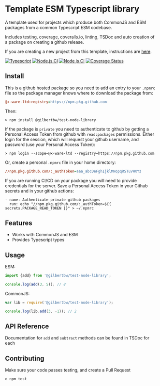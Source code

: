 # Template ESM Typescript library

A template used for projects which produce both CommonJS and ESM packages from a common Typescript ESM codebase.

Includes testing, coverage, coveralls.io, linting, TSDoc and auto creation of a package on creating a github release.

If you are creating a new project from this template, instructions are [here](./INSTRUCTIONS.md).

[![Typescript](https://shields.io/badge/TypeScript-3178C6?logo=TypeScript&logoColor=FFF)](https://www.typescriptlang.org/)
[![Node.js CI](https://github.com/gilbertbw/test-node-library/actions/workflows/linux-ci.yml/badge.svg)](https://github.com/gilbertbw/test-node-library/actions/workflows/linux-ci.yml)
[![Node.js CI](https://github.com/gilbertbw/test-node-library/actions/workflows/windows-ci.yml/badge.svg)](https://github.com/gilbertbw/test-node-library/actions/workflows/windows-ci.yml)
[![Coverage Status](https://coveralls.io/repos/github/gilbertbw/test-node-library/badge.svg?branch=main)](https://coveralls.io/github/gilbertbw/test-node-library?branch=main)

## Install

This is a github hosted package so you need to add an entry to your `.npmrc` file so the package manager knows where to download the package from:
        
```ini
@x-ware-ltd:registry=https://npm.pkg.github.com
```
Then:

```console
> npm install @gilbertbw/test-node-library
```

If the package is `private` you need to authenticate to github by getting a Personal Access Token from github with `read:packages` permissions. Either login for the session, which will request your github username, and password (use your Personal Access Token):
```console
> npm login --scope=@x-ware-ltd --registry=https://npm.pkg.github.com
```

Or, create a personal `.npmrc` file in your home directory:
```ini
//npm.pkg.github.com/:_authToken=aaa_abcDeFghIjklMNopqRSTuvWXYz
```

If you are running CI/CD on your package you will need to provide credentials for the server. Save a Personal Access Token in your Github secrets and in your github actions:
```
- name: Authenticate private github packages
  run: echo "//npm.pkg.github.com/:_authToken=${{ secrets.PACKAGE_READ_TOKEN }}" > ~/.npmrc
```

## Features

- Works with CommonJS and ESM
- Provides Typescript types

## Usage
ESM:
```js
import {add} from '@gilbertbw/test-node-library';

console.log(add(3, 5)); // 8
```

CommonJS:
```js
var lib = require('@gilbertbw/test-node-library');

console.log(lib.add(3, -1)); // 2
```

## API Reference

Documentation for `add` and `subtract` methods can be found in TSDoc for each

## Contributing

Make sure your code passes testing, and create a Pull Request
```console
> npm test
```
